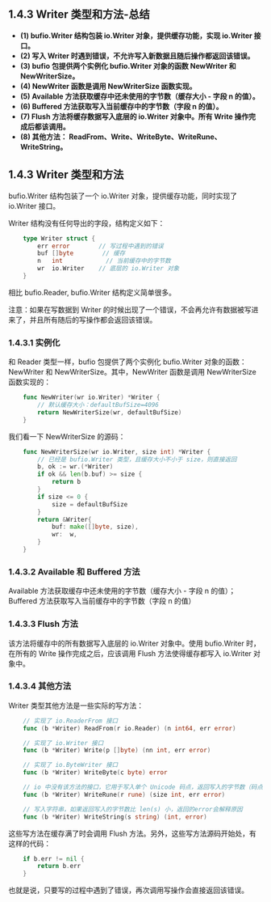 ## 1.4.3 Writer 类型和方法-总结

- **(1) bufio.Writer 结构包装 io.Writer 对象，提供缓存功能，实现 io.Writer 接口。**
- **(2) 写入 Writer 时遇到错误，不允许写入新数据且随后操作都返回该错误。**
- **(3) bufio 包提供两个实例化 bufio.Writer 对象的函数 NewWriter 和 NewWriterSize。**
- **(4) NewWriter 函数是调用 NewWriterSize 函数实现。**
- **(5) Available 方法获取缓存中还未使用的字节数（缓存大小 - 字段 n 的值）。**
- **(6) Buffered 方法获取写入当前缓存中的字节数（字段 n 的值）。**
- **(7) Flush 方法将缓存数据写入底层的 io.Writer 对象中。所有 Write 操作完成后都该调用。**
- **(8) 其他方法： ReadFrom、Write、WriteByte、WriteRune、WriteString。**

## 1.4.3 Writer 类型和方法

bufio.Writer 结构包装了一个 io.Writer 对象，提供缓存功能，同时实现了 io.Writer 接口。

Writer 结构没有任何导出的字段，结构定义如下：

```go
    type Writer struct {
        err error        // 写过程中遇到的错误
        buf []byte        // 缓存
        n   int            // 当前缓存中的字节数
        wr  io.Writer    // 底层的 io.Writer 对象
    }
```

相比 bufio.Reader, bufio.Writer 结构定义简单很多。

注意：如果在写数据到 Writer 的时候出现了一个错误，不会再允许有数据被写进来了，并且所有随后的写操作都会返回该错误。

### 1.4.3.1 实例化

和 Reader 类型一样，bufio 包提供了两个实例化 bufio.Writer 对象的函数：NewWriter 和 NewWriterSize。其中，NewWriter 函数是调用 NewWriterSize 函数实现的：

```go
    func NewWriter(wr io.Writer) *Writer {
        // 默认缓存大小：defaultBufSize=4096
        return NewWriterSize(wr, defaultBufSize)
    }
```

我们看一下 NewWriterSize 的源码：

```go
    func NewWriterSize(wr io.Writer, size int) *Writer {
        // 已经是 bufio.Writer 类型，且缓存大小不小于 size，则直接返回
        b, ok := wr.(*Writer)
        if ok && len(b.buf) >= size {
            return b
        }
        if size <= 0 {
            size = defaultBufSize
        }
        return &Writer{
            buf: make([]byte, size),
            wr:  w,
        }
    }
```

### 1.4.3.2 Available 和 Buffered 方法

Available 方法获取缓存中还未使用的字节数（缓存大小 - 字段 n 的值）；Buffered 方法获取写入当前缓存中的字节数（字段 n 的值）

### 1.4.3.3 Flush 方法

该方法将缓存中的所有数据写入底层的 io.Writer 对象中。使用 bufio.Writer 时，在所有的 Write 操作完成之后，应该调用 Flush 方法使得缓存都写入 io.Writer 对象中。

### 1.4.3.4 其他方法

Writer 类型其他方法是一些实际的写方法：

```go
    // 实现了 io.ReaderFrom 接口
    func (b *Writer) ReadFrom(r io.Reader) (n int64, err error)

    // 实现了 io.Writer 接口
    func (b *Writer) Write(p []byte) (nn int, err error)

    // 实现了 io.ByteWriter 接口
    func (b *Writer) WriteByte(c byte) error

    // io 中没有该方法的接口，它用于写入单个 Unicode 码点，返回写入的字节数（码点占用的字节），内部实现会根据当前 rune 的范围调用 WriteByte 或 WriteString
    func (b *Writer) WriteRune(r rune) (size int, err error)

    // 写入字符串，如果返回写入的字节数比 len(s) 小，返回的error会解释原因
    func (b *Writer) WriteString(s string) (int, error)
```

这些写方法在缓存满了时会调用 Flush 方法。另外，这些写方法源码开始处，有这样的代码：

```go
    if b.err != nil {
        return b.err
    }
```

也就是说，只要写的过程中遇到了错误，再次调用写操作会直接返回该错误。
